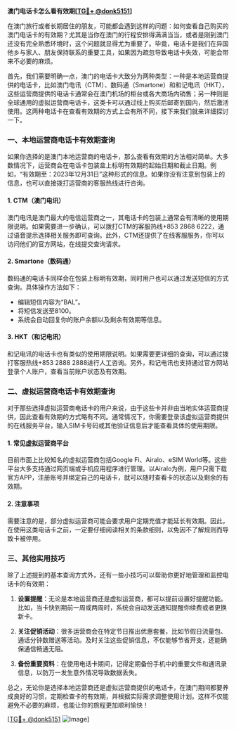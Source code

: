 **澳门电话卡怎么看有效期[[TG💪+ @donk5151](https://t.me/s/donk5151)]**

在澳门旅行或者长期居住的朋友，可能都会遇到这样的问题：如何查看自己购买的澳门电话卡的有效期？尤其是当你在澳门的行程安排得满满当当，或者是刚到澳门还没有完全熟悉环境时，这个问题就显得尤为重要了。毕竟，电话卡是我们在异国他乡与家人、朋友保持联系的重要工具，如果因为疏忽导致电话卡失效，可能会带来不必要的麻烦。

首先，我们需要明确一点，澳门的电话卡大致分为两种类型：一种是本地运营商提供的电话卡，比如澳门电讯（CTM）、数码通（Smartone）和和记电讯（HKT），这些运营商提供的电话卡通常会在澳门机场的柜台或各大商场内销售；另一种则是全球通用的虚拟运营商电话卡，这类卡可以通过线上购买后邮寄到国内，然后激活使用。这两种电话卡在查看有效期的方式上会有所不同，接下来我们就来详细探讨一下。

### 一、本地运营商电话卡有效期查询

如果你选择的是澳门本地运营商的电话卡，那么查看有效期的方法相对简单。大多数情况下，运营商会在电话卡包装盒上标明有效期的起始日期和截止日期。例如，“有效期至：2023年12月31日”这种形式的信息。如果你没有注意到包装上的信息，也可以直接拨打运营商的客服热线进行咨询。

#### 1. CTM（澳门电讯）
澳门电讯是澳门最大的电信运营商之一，其电话卡的包装上通常会有清晰的使用期限说明。如果需要进一步确认，可以拨打CTM的客服热线+853 2868 6222，通过语音提示选择相关服务即可查询。此外，CTM还提供了在线客服服务，你可以访问他们的官方网站，在线提交查询请求。

#### 2. Smartone（数码通）
数码通的电话卡同样会在包装上标明有效期，同时用户也可以通过发送短信的方式查询。具体操作方法如下：
- 编辑短信内容为“BAL”。
- 将短信发送至8100。
- 系统会自动回复你的账户余额以及剩余有效期等信息。

#### 3. HKT（和记电讯）
和记电讯的电话卡也有类似的使用期限说明。如果需要更详细的查询，可以通过拨打客服热线+853 2888 2888进行人工咨询。另外，和记电讯也支持通过官方网站登录个人账户，查看当前账户状态及有效期。

### 二、虚拟运营商电话卡有效期查询

对于那些选择虚拟运营商电话卡的用户来说，由于这些卡并非由当地实体运营商提供，因此查看有效期的方式略有不同。通常情况下，你需要登录该虚拟运营商提供的在线服务平台，输入SIM卡号码或其他验证信息后才能查看具体的使用期限。

#### 1. 常见虚拟运营商平台
目前市面上比较知名的虚拟运营商包括Google Fi、Airalo、eSIM World等。这些平台大多支持通过网页端或手机应用程序进行管理。以Airalo为例，用户只需下载官方APP，注册账号并绑定自己的电话卡，就可以随时查看卡的状态以及剩余的有效期。

#### 2. 注意事项
需要注意的是，部分虚拟运营商可能会要求用户定期充值才能延长有效期。因此，在使用这类电话卡之前，一定要仔细阅读相关的条款细则，以免因不了解规则而导致卡被停用。

### 三、其他实用技巧

除了上述提到的基本查询方式外，还有一些小技巧可以帮助你更好地管理和监控电话卡的有效期：

1. **设置提醒**：无论是本地运营商还是虚拟运营商，都可以提前设置好提醒功能。比如，当卡快到期前一周或两周时，系统会自动发送通知提醒你续费或者更换新卡。

2. **关注促销活动**：很多运营商会在特定节日推出优惠套餐，比如节假日流量包、通话分钟数赠送等活动。及时关注这些促销信息，不仅能够节省开支，还能确保通信畅通无阻。

3. **备份重要资料**：在使用电话卡期间，记得定期备份手机中的重要文件和通讯录信息，以防万一发生意外情况导致数据丢失。

总之，无论你是选择本地运营商还是虚拟运营商提供的电话卡，在澳门期间都要养成良好的习惯，定期检查卡的有效期，并根据实际需求调整使用计划。这样不仅能避免不必要的麻烦，也能让你的旅程更加顺利愉快！

[[TG💪+ @donk5151](https://t.me/s/donk5151) ![Image](https://i.postimg.cc/rwNCRYN7/Snipaste-2025-04-30-17-27-05.png)]